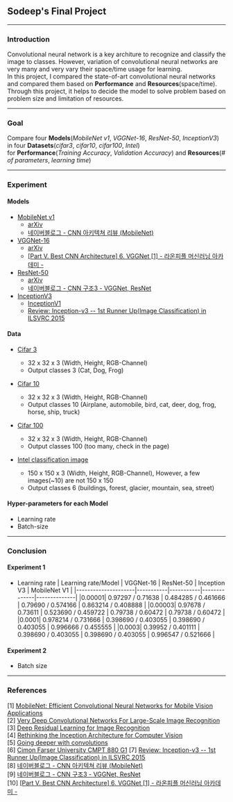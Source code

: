 ## Sodeep's Final Project

----------------

### Introduction
Convolutional neural network is a key architure to recognize and classify the image to classes. However, variation of convolutional neural networks are very many and very vary their space/time usage for learning.  
In this project, I compared the state-of-art convolutional neural networks and compared them based on **Performance** and **Resources**(space/time). Through this project, it helps to decide the model to solve problem based on problem size and limitation of resources.  

--------

### Goal
Compare four **Models**(*MobileNet v1*, *VGGNet-16*, *ResNet-50*, *InceptionV3*) in four **Datasets**(*cifar3*, *cifar10*, *cifar100*, *Intel*)  
for **Performance**(*Training Accuracy*, *Validation Accuracy*) and **Resources**(*# of parameters*, *learning time*)

--------------

### Experiment

#### Models
* [MobileNet v1](https://arxiv.org/pdf/1704.04861.pdf)
  * [arXiv](https://arxiv.org/abs/1704.04861)
  * [네이버블로그 - CNN 아키텍쳐 리뷰 (MobileNet)](https://deepmi.me/deeplearning/74/)
* [VGGNet-16](https://arxiv.org/pdf/1409.1556.pdf)
  * [arXiv](https://arxiv.org/abs/1409.1556)
  * [[Part V. Best CNN Architecture] 6. VGGNet [1] - 라온피플 머신러닝 아카데미 -](https://m.blog.naver.com/PostView.nhn?blogId=laonple&logNo=220738560542&proxyReferer=https%3A%2F%2Fwww.google.com%2F)
* [ResNet-50](https://arxiv.org/pdf/1512.03385.pdf)
  * [arXiv](https://arxiv.org/abs/1512.03385)
  * [네이버블로그 - CNN 구조3 - VGGNet, ResNet](https://m.blog.naver.com/PostView.nhn?blogId=laonple&logNo=221259295035&proxyReferer=https%3A%2F%2Fwww.google.com%2F)
* [InceptionV3](https://www.cv-foundation.org/openaccess/content_cvpr_2016/papers/Szegedy_Rethinking_the_Inception_CVPR_2016_paper.pdf)
  * [InceptionV1](https://arxiv.org/pdf/1409.4842.pdf)
  * [Review: Inception-v3 -- 1st Runner Up(Image Classification) in ILSVRC 2015](https://medium.com/@sh.tsang/review-inception-v3-1st-runner-up-image-classification-in-ilsvrc-2015-17915421f77c)

#### Data
* [Cifar 3](https://coursys.sfu.ca/2019sp-cmpt-880-g1/pages/Homework2_data.zip)
  * 32 x 32 x 3 (Width, Height, RGB-Channel)
  * Output classes 3 (Cat, Dog, Frog)

* [Cifar 10](https://www.cs.toronto.edu/~kriz/cifar.html)
  * 32 x 32 x 3 (Width, Height, RGB-Channel)
  * Output classes 10 (Airplane, automobile, bird, cat, deer, dog, frog, horse, ship, truck)

* [Cifar 100](https://www.cs.toronto.edu/~kriz/cifar.html)
  * 32 x 32 x 3 (Width, Height, RGB-Channel)
  * Output classes 100 (too many, check in the page)

* [Intel classification image](https://www.kaggle.com/puneet6060/intel-image-classification)
  * 150 x 150 x 3 (Width, Height, RGB-Channel), However, a few images(~10) are not 150 x 150 
  * Output classes 6 (buildings, forest, glacier, mountain, sea, street)

#### Hyper-parameters for each Model
* Learning rate
* Batch-size

--------------

### Conclusion

#### Experiment 1
* Learning rate
| Learning rate/Model | VGGNet-16 | ResNet-50 | Inception V3 | MobileNet V1 |
|---------------------|-----------|-----------|--------------|--------------|
|0.00001| 0.97297 / 0.71638 | 0.484285 / 0.461666 | 0.79690 / 0.574166 | 0.863214 / 0.408888 |
|0.00003| 0.97678 / 0.73611 | 0.523690 / 0.459722 | 0.79738 / 0.60472 | 0.79738 / 0.60472 |
|0.0001| 0.978214 / 0.731666 | 0.398690 / 0.403055 | 0.398690 / 0.403055 | 0.996666 / 0.455555 |
|0.0003| 0.39952 / 0.401111 | 0.398690 / 0.403055 | 0.398690 / 0.403055 | 0.996547 / 0.521666 |

#### Experiment 2
* Batch size


--------------

### References
[1] [MobileNet: Efficient Convolutional Neural Networks for Mobile Vision Applications](https://arxiv.org/pdf/1704.04861.pdf)  
[2] [Very Deep Convolutional Networks For Large-Scale Image Recognition](https://arxiv.org/pdf/1409.1556.pdf)  
[3] [Deep Residual Learning for Image Recognition](https://arxiv.org/pdf/1512.03385.pdf)  
[4] [Rethinking the Inception Architecture for Computer Vision](https://www.cv-foundation.org/openaccess/content_cvpr_2016/papers/Szegedy_Rethinking_the_Inception_CVPR_2016_paper.pdf)  
[5] [Going deeper with convolutions](https://arxiv.org/pdf/1409.4842.pdf)  
[6] [Cimon Farser University CMPT 880 G1](https://coursys.sfu.ca/2019sp-cmpt-880-g1/pages/)
[7] [Review: Inception-v3 -- 1st Runner Up(Image Classification) in ILSVRC 2015](https://medium.com/@sh.tsang/review-inception-v3-1st-runner-up-image-classification-in-ilsvrc-2015-17915421f77c)  
[8] [네이버블로그 - CNN 아키텍쳐 리뷰 (MobileNet)](https://deepmi.me/deeplearning/74/)  
[9] [네이버블로그 - CNN 구조3 - VGGNet, ResNet](https://m.blog.naver.com/PostView.nhn?blogId=laonple&logNo=221259295035&proxyReferer=https%3A%2F%2Fwww.google.com%2F)  
[10] [[Part V. Best CNN Architecture] 6. VGGNet [1] - 라온피플 머신러닝 아카데미 -](https://m.blog.naver.com/PostView.nhn?blogId=laonple&logNo=220738560542&proxyReferer=https%3A%2F%2Fwww.google.com%2F)